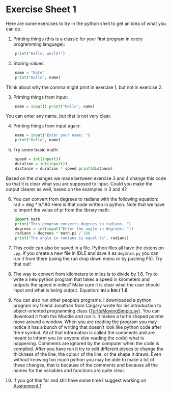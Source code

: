 # Exercise Sheet 1

Here are some exercises to try in the python shell to get an idea of what you can do.

1. Printing things (this is a classic for your first program in every programming language):

```python
    print("Hello, world!")
```

2. Storing values.

```python
    name = "Kate"
    print("Hello", name)
```

Think about why the comma might print in exercise 1, but not in exercise 2.

3. Printing things from input:

```python
    name = input() print("Hello", name)
```

You can enter any name, but that is not very clear.

4. Printing things from input again:

```python
    name = input("Enter your name: ") 
    print("Hello", name)
```

5. Try some basic math:

```python
    speed = int(input())
    duration = int(input())
    distance = duration * speed print(distance)
```
 
Based on the changes we made between exercise 3 and 4 change this code so that it is clear what you are supposed to input. Could you make the output clearer as well, based on the examples in 3 and 4?

6. You can convert from degrees to radians with the following equation: rad = deg * π/180 Here is that code written in python. Note that we have to import the value of pi from the library math.

```python
    import math
    print("This program converts degrees to radians. ")
    degrees = int(input("Enter the angle in degrees: "))
    radians = degrees * math.pi / 180
    print("The angle in radians is equal to", radians)
```

7. This code can also be saved in a file. Python files all have the extension `.py`. If you create a new file in IDLE and save it as `deg2rad.py` you can run it from there (using the run drop down menu or by pushing F5). Try that out!

8. The way to convert from kilometers to miles is to divide by 1.6. Try to write a new python program that takes a speed in kilometers and outputs the speed in miles? Make sure it is clear what the user should input and what is being output. Equation: **mi = km / 1.6**

9. You can also run other people’s programs. I downloaded a python program my friend Jonathan from Calgary wrote for his introduction to object-oriented programming class ([TurtleMovingSimple.py](70_turtle_moving_simple.py)). You can download it from the Moodle and run it. It makes a turtle shaped pointer move around a window. When you are reading the program you may notice it has a bunch of writing that doesn’t look like python code after the `#` symbol. All of that information is called the comments and are meant to inform you (or anyone else reading the code) what is happening. Comments are ignored by the computer when the code is compiled. After you have run it try to edit different pieces to change the thickness of the line, the colour of the line, or the shape it draws. Even without knowing too much python you may be able to make a lot of these changes, that is because of the comments and because all the names for the variables and functions are quite clear.

10. If you got this far and still have some time I suggest working on [Assignment 1](90_Assignment_1.md)!
